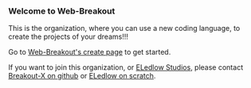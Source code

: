 ### Welcome to Web-Breakout
This is the organization, where you can use a new coding language, to create the projects of your dreams!!!

Go to [Web-Breakout's create page](https://web-breakout.github.io/create) to get started.

If you want to join this organization, or [ELedlow Studios](https://github.com/ELedlowStudios), please contact [Breakout-X on github](https://github.com/Breakout-X/) or [ELedlow on scratch](https://scratch.mit.edu/users/ELedlow/).
